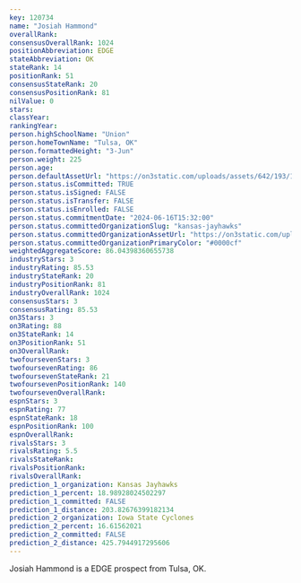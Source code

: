 ```yaml
---
key: 120734
name: "Josiah Hammond"
overallRank: 
consensusOverallRank: 1024
positionAbbreviation: EDGE
stateAbbreviation: OK
stateRank: 14
positionRank: 51
consensusStateRank: 20
consensusPositionRank: 81
nilValue: 0
stars: 
classYear: 
rankingYear: 
person.highSchoolName: "Union"
person.homeTownName: "Tulsa, OK"
person.formattedHeight: "3-Jun"
person.weight: 225
person.age: 
person.defaultAssetUrl: "https://on3static.com/uploads/assets/642/193/193642.jpg"
person.status.isCommitted: TRUE
person.status.isSigned: FALSE
person.status.isTransfer: FALSE
person.status.isEnrolled: FALSE
person.status.commitmentDate: "2024-06-16T15:32:00"
person.status.committedOrganizationSlug: "kansas-jayhawks"
person.status.committedOrganizationAssetUrl: "https://on3static.com/uploads/assets/810/149/149810.svg"
person.status.committedOrganizationPrimaryColor: "#0000cf"
weightedAggregateScore: 86.04398360655738
industryStars: 3
industryRating: 85.53
industryStateRank: 20
industryPositionRank: 81
industryOverallRank: 1024
consensusStars: 3
consensusRating: 85.53
on3Stars: 3
on3Rating: 88
on3StateRank: 14
on3PositionRank: 51
on3OverallRank: 
twofoursevenStars: 3
twofoursevenRating: 86
twofoursevenStateRank: 21
twofoursevenPositionRank: 140
twofoursevenOverallRank: 
espnStars: 3
espnRating: 77
espnStateRank: 18
espnPositionRank: 100
espnOverallRank: 
rivalsStars: 3
rivalsRating: 5.5
rivalsStateRank: 
rivalsPositionRank: 
rivalsOverallRank: 
prediction_1_organization: Kansas Jayhawks
prediction_1_percent: 18.98928024502297
prediction_1_committed: FALSE
prediction_1_distance: 203.82676399182134
prediction_2_organization: Iowa State Cyclones
prediction_2_percent: 16.61562021
prediction_2_committed: FALSE
prediction_2_distance: 425.7944917295606
---
```

Josiah Hammond is a EDGE prospect from Tulsa, OK.